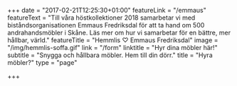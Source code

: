 +++
date = "2017-02-21T12:25:30+01:00"
featureLink = "/emmaus"
featureText = "Till våra höstkollektioner 2018 samarbetar vi med biståndsorganisationen Emmaus Fredriksdal för att ta hand om 500 andrahandsmöbler i Skåne. Läs mer om hur vi samarbetar för en bättre, mer hållbar, värld."
featureTitle = "Hemmlis ♡ Emmaus Fredriksdal"
image = "/img/hemmlis-soffa.gif"
link = "/form"
linktitle = "Hyr dina möbler här!"
subtitle = "Snygga och hållbara möbler. Hem till din dörr."
title = "Hyra möbler?"
type = "page"

+++
